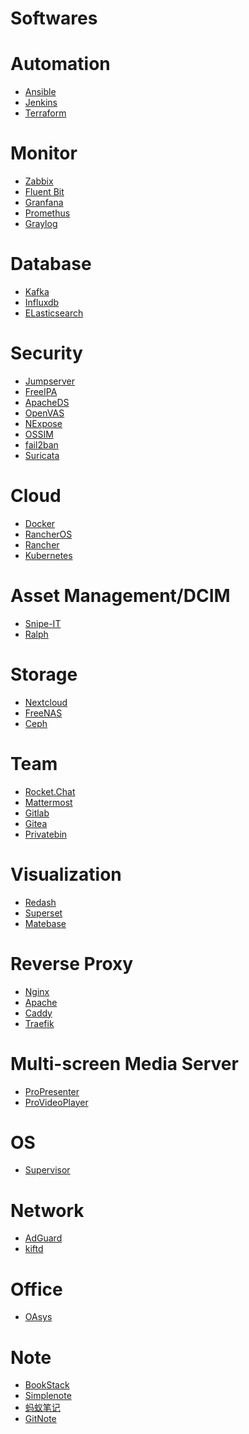 # Softwares

Automation
==========

-   [Ansible](https://www.ansible.com/)
-   [Jenkins](https://jenkins.io/)
-   [Terraform](https://www.terraform.io/)

Monitor
=======

-   [Zabbix](https://www.zabbix.com/)
-   [Fluent Bit](http://fluentbit.org/)
-   [Granfana](https://grafana.com/)
-   [Promethus](https://prometheus.io/)
-   [Graylog](https://www.graylog.org/)

Database
========

-   [Kafka](https://kafka.apache.org/)
-   [Influxdb](https://www.influxdata.com/)
-   [ELasticsearch](https://www.elastic.co/)

Security
========

-   [Jumpserver](http://jumpserver.org/)
-   [FreeIPA](https://www.freeipa.org/)
-   [ApacheDS](http://directory.apache.org)
-   [OpenVAS](http://www.openvas.org/)
-   [NExpose](https://www.rapid7.com/)
-   [OSSIM](https://www.alienvault.com/products/ossim)
-   [fail2ban](https://www.fail2ban.org/)
-   [Suricata](https://suricata-ids.org/)

Cloud
=====

-   [Docker](https://www.docker.com/)
-   [RancherOS](https://rancher.com/rancher-os/)
-   [Rancher](https://rancher.com/)
-   [Kubernetes](https://kubernetes.io/)

Asset Management/DCIM
=====================

-   [Snipe-IT](https://snipeitapp.com/)
-   [Ralph](https://ralph.allegro.tech/)

Storage
=======

-   [Nextcloud](https://nextcloud.com/)
-   [FreeNAS](https://www.freenas.org/)
-   [Ceph](https://ceph.com/)

Team
====

-   [Rocket.Chat](https://rocket.chat/)
-   [Mattermost](https://www.mattermost.org/)
-   [Gitlab](https://gitlab.com/)
-   [Gitea](https://gitea.io/)
-   [Privatebin](https://privatebin.info/)

Visualization
=============

-   [Redash](https://redash.io/)
-   [Superset](https://superset.incubator.apache.org/)
-   [Matebase](https://www.metabase.com/)

Reverse Proxy
=============

-   [Nginx](http://nginx.org/)
-   [Apache](http://www.apache.org/)
-   [Caddy](https://caddyserver.com/)
-   [Traefik](https://traefik.io/)

Multi-screen Media Server
=========================

-   [ProPresenter](https://renewedvision.com/propresenter/)
-   [ProVideoPlayer](https://renewedvision.com/provideoplayer/)

OS
==

-   [Supervisor](http://supervisord.org/)

Network
=======

-   [AdGuard](https://adguard.com)
-   [kiftd](https://kohgylw.gitee.io/)

Office
======

-   [OAsys](https://gitee.com/aaluoxiang/oa_system)

Note
====

-   [BookStack](https://www.bookstackapp.com/)
-   [Simplenote](https://simplenote.com/)
-   [蚂蚁笔记](https://leanote.com/)
-   [GitNote](https://www.gitnoteapp.com/)
